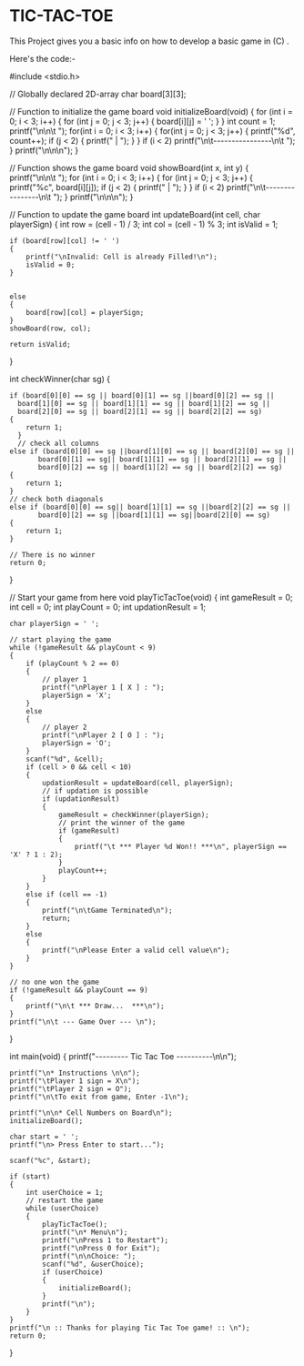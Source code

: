 # TIC-TAC-TOE
This Project gives you a basic info on how to develop a basic game in (C) .

Here's the code:-

  #include <stdio.h>
 
// Globally declared 2D-array
char board[3][3];
 
// Function to initialize the game board
void initializeBoard(void)
{
    for (int i = 0; i < 3; i++)
    {
        for (int j = 0; j < 3; j++)
        {
            board[i][j] = ' ';
        }
    }
    int count = 1;
    printf("\n\n\t  ");
    for(int i = 0; i < 3; i++)
    {
        for(int j = 0; j < 3; j++)
        {
            printf("%d", count++);
            if (j < 2)
            {
                printf("  |  ");
            }
        }
        if (i < 2)
        printf("\n\t----------------\n\t  ");
    }
    printf("\n\n\n");
}
 
// Function shows the game board
void showBoard(int x, int y)
{
    printf("\n\n\t  ");
    for (int i = 0; i < 3; i++)
    {
        for (int j = 0; j < 3; j++)
        {
            printf("%c", board[i][j]);
            if (j < 2)
            {
                printf("  |  ");
            }
        }
        if (i < 2)
        printf("\n\t----------------\n\t  ");
    }
    printf("\n\n\n");
}
 
// Function to update the game board
int updateBoard(int cell, char playerSign)
{
    int row = (cell - 1) / 3;
    int col = (cell - 1) % 3;
    int isValid = 1;
 
   
    if (board[row][col] != ' ')
    {
        printf("\nInvalid: Cell is already Filled!\n");
        isValid = 0;
    }
 
    
    else
    {
        board[row][col] = playerSign;
    }
    showBoard(row, col);
 
    return isValid;
}


int checkWinner(char sg)
{
   
    if (board[0][0] == sg || board[0][1] == sg ||board[0][2] == sg ||
      board[1][0] == sg || board[1][1] == sg || board[1][2] == sg ||
      board[2][0] == sg || board[2][1] == sg || board[2][2] == sg)
    {
        return 1;
      }
      // check all columns
    else if (board[0][0] == sg ||board[1][0] == sg || board[2][0] == sg ||
           board[0][1] == sg|| board[1][1] == sg || board[2][1] == sg ||
           board[0][2] == sg || board[1][2] == sg || board[2][2] == sg)
    {
        return 1;
    }
    // check both diagonals
    else if (board[0][0] == sg|| board[1][1] == sg ||board[2][2] == sg ||
           board[0][2] == sg ||board[1][1] == sg||board[2][0] == sg)
    {
        return 1;
    }
 
    // There is no winner
    return 0;
}
 
// Start your game from here
void playTicTacToe(void)
{
    int gameResult = 0;
    int cell = 0;
    int playCount = 0;
    int updationResult = 1;
 
    char playerSign = ' ';
 
    // start playing the game
    while (!gameResult && playCount < 9)
    {
        if (playCount % 2 == 0)
        {
            // player 1
            printf("\nPlayer 1 [ X ] : ");
            playerSign = 'X';
        }
        else
        {
            // player 2
            printf("\nPlayer 2 [ O ] : ");
            playerSign = 'O';
        }
        scanf("%d", &cell);
        if (cell > 0 && cell < 10)
        {
            updationResult = updateBoard(cell, playerSign);
            // if updation is possible
            if (updationResult)
            {
                gameResult = checkWinner(playerSign);
                // print the winner of the game
                if (gameResult)
                {
                    printf("\t *** Player %d Won!! ***\n", playerSign == 'X' ? 1 : 2);
                }
                playCount++;
            }
        }
        else if (cell == -1)
        {
            printf("\n\tGame Terminated\n");
            return;
        }
        else
        {
            printf("\nPlease Enter a valid cell value\n");
        }
    }
 
    // no one won the game
    if (!gameResult && playCount == 9)
    {
        printf("\n\t *** Draw...  ***\n");
    }
    printf("\n\t --- Game Over --- \n");
}
 
int main(void)
{
    printf("--------- Tic Tac Toe ----------\n\n");
 
    printf("\n* Instructions \n\n");
    printf("\tPlayer 1 sign = X\n");
    printf("\tPlayer 2 sign = O");
    printf("\n\tTo exit from game, Enter -1\n");
 
    printf("\n\n* Cell Numbers on Board\n");
    initializeBoard();
 
    char start = ' ';
    printf("\n> Press Enter to start...");
 
    scanf("%c", &start);
 
    if (start)
    {
        int userChoice = 1;
        // restart the game
        while (userChoice)
        {
            playTicTacToe();
            printf("\n* Menu\n");
            printf("\nPress 1 to Restart");
            printf("\nPress 0 for Exit");
            printf("\n\nChoice: ");
            scanf("%d", &userChoice);
            if (userChoice)
            {
                initializeBoard();
            }
            printf("\n");
        }
    }
    printf("\n :: Thanks for playing Tic Tac Toe game! :: \n");
    return 0;
}
